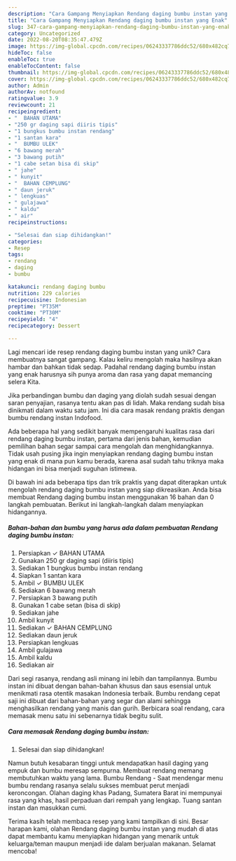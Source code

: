 ```yaml
---
description: "Cara Gampang Menyiapkan Rendang daging bumbu instan yang Enak"
title: "Cara Gampang Menyiapkan Rendang daging bumbu instan yang Enak"
slug: 347-cara-gampang-menyiapkan-rendang-daging-bumbu-instan-yang-enak
category: Uncategorized
date: 2022-08-20T08:35:47.479Z
image: https://img-global.cpcdn.com/recipes/06243337786ddc52/680x482cq70/rendang-daging-bumbu-instan-foto-resep-utama.jpg
hideToc: false
enableToc: true
enableTocContent: false
thumbnail: https://img-global.cpcdn.com/recipes/06243337786ddc52/680x482cq70/rendang-daging-bumbu-instan-foto-resep-utama.jpg
cover: https://img-global.cpcdn.com/recipes/06243337786ddc52/680x482cq70/rendang-daging-bumbu-instan-foto-resep-utama.jpg
author: Admin
authorAv: notfound
ratingvalue: 3.9
reviewcount: 21
recipeingredient:
- "  BAHAN UTAMA"
- "250 gr daging sapi diiris tipis"
- "1 bungkus bumbu instan rendang"
- "1 santan kara"
- "  BUMBU ULEK"
- "6 bawang merah"
- "3 bawang putih"
- "1 cabe setan bisa di skip"
- " jahe"
- " kunyit"
- "  BAHAN CEMPLUNG"
- " daun jeruk"
- " lengkuas"
- " gulajawa"
- " kaldu"
- " air"
recipeinstructions:

- "Selesai dan siap dihidangkan!"
categories:
- Resep
tags:
- rendang
- daging
- bumbu

katakunci: rendang daging bumbu 
nutrition: 229 calories
recipecuisine: Indonesian
preptime: "PT35M"
cooktime: "PT30M"
recipeyield: "4"
recipecategory: Dessert

---
```





Lagi mencari ide resep rendang daging bumbu instan yang unik? Cara membuatnya sangat gampang. Kalau keliru mengolah maka hasilnya akan hambar dan bahkan tidak sedap. Padahal rendang daging bumbu instan yang enak harusnya sih punya aroma dan rasa yang dapat memancing selera Kita.





Jika perbandingan bumbu dan daging yang diolah sudah sesuai dengan saran penyajian, rasanya tentu akan pas di lidah. Maka rendang sudah bisa dinikmati dalam waktu satu jam. Ini dia cara masak rendang praktis dengan bumbu rendang instan Indofood.

Ada beberapa hal yang sedikit banyak mempengaruhi kualitas rasa dari rendang daging bumbu instan, pertama dari jenis bahan, kemudian pemilihan bahan segar sampai cara mengolah dan menghidangkannya. Tidak usah pusing jika ingin menyiapkan rendang daging bumbu instan yang enak di mana pun kamu berada, karena asal sudah tahu triknya maka hidangan ini bisa menjadi suguhan istimewa.






Di bawah ini ada beberapa tips dan trik praktis yang dapat diterapkan untuk mengolah rendang daging bumbu instan yang siap dikreasikan. Anda bisa membuat Rendang daging bumbu instan menggunakan 16 bahan dan 0 langkah pembuatan. Berikut ini langkah-langkah dalam menyiapkan hidangannya.

<!--inarticleads1-->

##### Bahan-bahan dan bumbu yang harus ada dalam pembuatan Rendang daging bumbu instan:

1. Persiapkan  ✓ BAHAN UTAMA
1. Gunakan 250 gr daging sapi (diiris tipis)
1. Sediakan 1 bungkus bumbu instan rendang
1. Siapkan 1 santan kara
1. Ambil  ✓ BUMBU ULEK
1. Sediakan 6 bawang merah
1. Persiapkan 3 bawang putih
1. Gunakan 1 cabe setan (bisa di skip)
1. Sediakan  jahe
1. Ambil  kunyit
1. Sediakan  ✓ BAHAN CEMPLUNG
1. Sediakan  daun jeruk
1. Persiapkan  lengkuas
1. Ambil  gulajawa
1. Ambil  kaldu
1. Sediakan  air


Dari segi rasanya, rendang asli minang ini lebih dan tampilannya. Bumbu instan ini dibuat dengan bahan-bahan khusus dan saus esensial untuk menikmati rasa otentik masakan Indonesia terbaik. Bumbu rendang cepat saji ini dibuat dari bahan-bahan yang segar dan alami sehingga menghasilkan rendang yang manis dan gurih. Berbicara soal rendang, cara memasak menu satu ini sebenarnya tidak begitu sulit. 

<!--inarticleads2-->

##### Cara memasak Rendang daging bumbu instan:


1. Selesai dan siap dihidangkan!

Namun butuh kesabaran tinggi untuk mendapatkan hasil daging yang empuk dan bumbu meresap sempurna. Membuat rendang memang membutuhkan waktu yang lama. Bumbu Rendang - Saat mendengar menu bumbu rendang rasanya selalu sukses membuat perut menjadi keroncongan. Olahan daging khas Padang, Sumatera Barat ini mempunyai rasa yang khas, hasil perpaduan dari rempah yang lengkap. Tuang santan instan dan masukkan cumi. 

Terima kasih telah membaca resep yang kami tampilkan di sini. Besar harapan kami, olahan Rendang daging bumbu instan yang mudah di atas dapat membantu kamu menyiapkan hidangan yang menarik untuk keluarga/teman maupun menjadi ide dalam berjualan makanan. Selamat mencoba!

